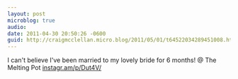 ```yaml
---
layout: post
microblog: true
audio: 
date: 2011-04-30 20:50:26 -0600
guid: http://craigmcclellan.micro.blog/2011/05/01/t64522034289451008.html
---
```

I can't believe I've been married to my lovely bride for 6 months!  @ The Melting Pot [instagr.am/p/Dut4V/](http://instagr.am/p/Dut4V/)
